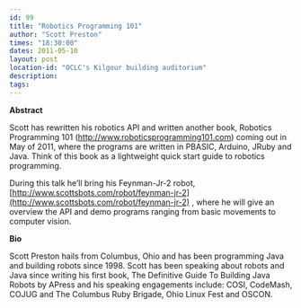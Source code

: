 ```yaml
---
id: 99
title: "Robotics Programming 101"
author: "Scott Preston"
times: "18:30:00"
dates: 2011-05-10
layout: post
location-id: "OCLC's Kilgour building auditorium"  
description: 
tags: 
---
```

 **Abstract**

Scott has rewritten his robotics API and written another book, Robotics Programming 101 (http://www.roboticsprogramming101.com) coming out in May of 2011, where the programs are written in PBASIC, Arduino, JRuby and Java. Think of this book as a lightweight quick start guide to robotics programming.  
  
During this talk he’ll bring his Feynman-Jr-2 robot, [http://www.scottsbots.com/robot/feynman-jr-2](http://www.scottsbots.com/robot/feynman-jr-2) , where he will give an overview the API and demo programs ranging from basic movements to computer vision.

**Bio**

Scott Preston hails from Columbus, Ohio and has been programming Java and building robots since 1998. Scott has been speaking about robots and Java since writing his first book, The Definitive Guide To Building Java Robots by APress and his speaking engagements include: COSI, CodeMash, COJUG and The Columbus Ruby Brigade, Ohio Linux Fest and OSCON.

